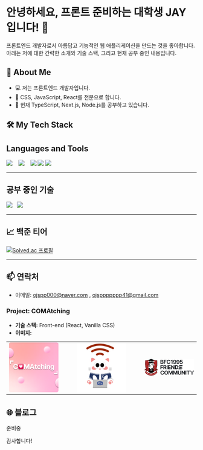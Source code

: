 

# 안녕하세요, 프론트 준비하는 대학생 JAY 입니다! 👋

프론트엔드 개발자로서 아름답고 기능적인 웹 애플리케이션을 만드는 것을 좋아합니다. 아래는 저에 대한 간략한 소개와 기술 스택, 그리고 현재 공부 중인 내용입니다.

## 🚀 About Me

- 💻 저는 프론트엔드 개발자입니다.
- 🎨 CSS, JavaScript, React를 전문으로 합니다.
- 🌱 현재 TypeScript, Next.js, Node.js를 공부하고 있습니다.

## 🛠️ My Tech Stack

## Languages and Tools


<img src="https://img.shields.io/badge/-CSS3-1572B6?style=flat-square&logo=css3&logoColor=white" width="100" style="margin-right: px;"/>&nbsp; &nbsp;
<img src="https://img.shields.io/badge/-JavaScript-F7DF1E?style=flat-square&logo=javascript&logoColor=white" width="100" />&nbsp; &nbsp;
<img src="https://img.shields.io/badge/-React-61DAFB?style=flat-square&logo=react&logoColor=white" width="100" />
<img src="https://img.shields.io/badge/-Node.js-339933?style=flat-square&logo=nodedotjs&logoColor=white" width="100" />
<img src="https://img.shields.io/badge/-SCSS-CC6699?style=flat-square&logo=sass&logoColor=white" width="100" />


---
## 공부 중인 기술
 <img src="https://img.shields.io/badge/-TypeScript-007ACC?style=flat-square&logo=typescript&logoColor=white" width="100" />&nbsp; &nbsp;<img src="https://img.shields.io/badge/-Next.js-000000?style=flat-square&logo=nextdotjs&logoColor=white" width="100" />&nbsp; &nbsp;

---
## 📈 백준 티어

[![Solved.ac 프로필](http://mazassumnida.wtf/api/v2/generate_badge?boj=ojspp41)](https://solved.ac/ojspp41)

---

## 📫 연락처

- 이메일: ojspp000@naver.com , ojsppppppp41@gmail.com

### Project: COMAtching

- **기술 스택:** Front-end (React, Vanilla CSS)
- **이미지:**  
<table>
  <tr>
    <td>
      <img src="https://github.com/ojspp41/ojspp41/blob/main/assets/comatching.png" alt="COMAtching 프로젝트 이미지" width="200" />
    </td>
    <td style="width: 20px;"></td>
    <td>
      <img src="https://github.com/ojspp41/ojspp41/blob/main/assets/catspotlogo.jpg" alt="CatSpot 로고 이미지" width="200" />
    </td>
    <td style="width: 20px;"></td>
    <td>
      <img src="https://github.com/ojspp41/ojspp41/blob/main/assets/Logo BFC.png" alt="CatSpot 로고 이미지" width="200" />
    </td>
  </tr>
</table>


## 🌐 블로그
준비중 

감사합니다!
